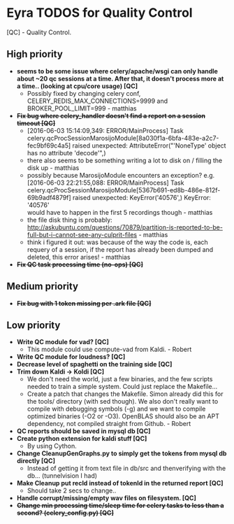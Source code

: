 # Eyra TODOS for Quality Control

[QC] - Quality Control.

## High priority

* **seems to be some issue where celery/apache/wsgi can only handle about ~20 qc sessions at a time. After that, it doesn't process more at a time.. (looking at cpu/core usage) [QC]**  
    * Possibly fixed by changing celery conf, CELERY_REDIS_MAX_CONNECTIONS=9999 and BROKER_POOL_LIMIT=999 - matthias
* ~~**Fix bug where celery_handler doesn't find a report on a session timeout [QC]**~~
    * [2016-06-03 15:14:09,349: ERROR/MainProcess] Task celery.qcProcSessionMarosijoModule[8a030f1a-6bfa-483e-a2c7-fec9bf69c4a5] raised unexpected: AttributeError("'NoneType' object has no attribute 'decode'",)
    * there also seems to be something writing a lot to disk on / filling the disk up - matthias
    * possibly because MarosijoModule encounters an exception? e.g. [2016-06-03 22:21:55,088: ERROR/MainProcess] Task celery.qcProcSessionMarosijoModule[5367b691-ed8b-486e-812f-69b9adf4879f] raised unexpected: KeyError('40576',) KeyError: '40576'  
    would have to happen in the first 5 recordings though - matthias
    * the file disk thing is probably: http://askubuntu.com/questions/70879/partition-is-reported-to-be-full-but-i-cannot-see-any-culprit-files - matthias
    * think i figured it out: was because of the way the code is, each requery of a session, if the report has already been dumped and deleted, this error arises! - matthias
* ~~**Fix QC task processing time (no-ops) [QC]**~~

## Medium priority

* ~~**Fix bug with 1 token missing per .ark file [QC]**~~

## Low priority

* **Write QC module for vad? [QC]**
    * This module could use compute-vad from Kaldi. - Robert
* **Write QC module for loudness? [QC]**
* **Decrease level of spaghetti on the training side [QC]**
* **Trim down Kaldi -> Koldi [QC]**
    * We don't need the world, just a few binaries, and the few scripts needed to train a simple system. Could just replace the Makefile...
    * Create a patch that changes the Makefile. Simon already did this for the tools/ directory (with sed though). We also don't really want to compile with debugging symbols (-g) and we want to compile optimized binaries (-O2 or -O3). OpenBLAS should also be an APT dependency, not compiled straight from Github. - Robert
* **QC reports should be saved in mysql db [QC]**
* **Create python extension for kaldi stuff [QC]**
    * By using Cython.
* **Change CleanupGenGraphs.py to simply get the tokens from mysql db directly [QC]**
    * Instead of getting it from text file in db/src and thenverifying with the db... (tunnelvision I had)
* **Make Cleanup put recId instead of tokenId in the returned report [QC]**
    * Should take 2 secs to change..
* **Handle corrupt/missing/empty wav files on filesystem. [QC]**
* ~~**Change min processing time/sleep time for celery tasks to less than a second? (celery_config.py) [QC]**~~
